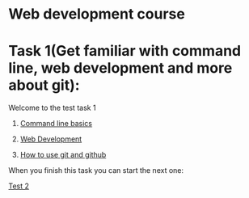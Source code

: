 # Web development course



# Task 1(Get familiar with command line, web development and more about git):

Welcome to the test task 1

1. [Command line basics](https://www.udacity.com/course/linux-command-line-basics--ud595)

2. [Web Development](https://www.udacity.com/course/web-development--cs253)

3. [How to use git and github](https://www.udacity.com/course/how-to-use-git-and-github--ud775)



When you finish this task you can start the next one:

[Test 2](https://github.com/Kottans/web/blob/master/README02.md)
